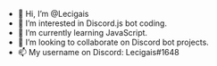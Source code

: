 - 👋 Hi, I’m @Lecigais
- 👀 I’m interested in Discord.js bot coding.
- 🌱 I’m currently learning JavaScript.
- 💞️ I’m looking to collaborate on Discord bot projects.
- 📫 My username on Discord: Lecigais#1648

<!---
Lecigais/Lecigais is a ✨ special ✨ repository because its `README.md` (this file) appears on your GitHub profile.
You can click the Preview link to take a look at your changes.
--->
